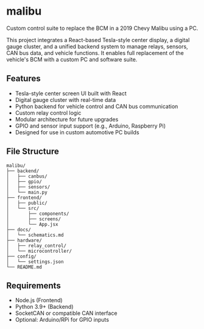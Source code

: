 # malibu

Custom control suite to replace the BCM in a 2019 Chevy Malibu using a PC.

This project integrates a React-based Tesla-style center display, a digital gauge cluster, and a unified backend system to manage relays, sensors, CAN bus data, and vehicle functions. It enables full replacement of the vehicle's BCM with a custom PC and software suite.

## Features

- Tesla-style center screen UI built with React
- Digital gauge cluster with real-time data
- Python backend for vehicle control and CAN bus communication
- Custom relay control logic
- Modular architecture for future upgrades
- GPIO and sensor input support (e.g., Arduino, Raspberry Pi)
- Designed for use in custom automotive PC builds

## File Structure

```
malibu/
├── backend/
│   ├── canbus/
│   ├── gpio/
│   ├── sensors/
│   └── main.py
├── frontend/
│   ├── public/
│   └── src/
│       ├── components/
│       ├── screens/
│       └── App.jsx
├── docs/
│   └── schematics.md
├── hardware/
│   ├── relay_control/
│   └── microcontroller/
├── config/
│   └── settings.json
└── README.md
```

## Requirements

- Node.js (Frontend)
- Python 3.9+ (Backend)
- SocketCAN or compatible CAN interface
- Optional: Arduino/RPi for GPIO inputs

